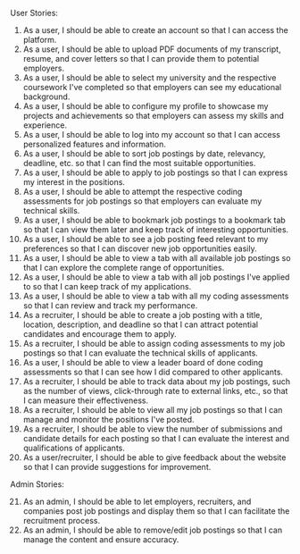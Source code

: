 User Stories:

1. As a user, I should be able to create an account so that I can access the platform.
2. As a user, I should be able to upload PDF documents of my transcript, resume, and cover letters so that I can provide them to potential employers.
3. As a user, I should be able to select my university and the respective coursework I've completed so that employers can see my educational background.
4. As a user, I should be able to configure my profile to showcase my projects and achievements so that employers can assess my skills and experience.
5. As a user, I should be able to log into my account so that I can access personalized features and information.
6. As a user, I should be able to sort job postings by date, relevancy, deadline, etc. so that I can find the most suitable opportunities.
7. As a user, I should be able to apply to job postings so that I can express my interest in the positions.
8. As a user, I should be able to attempt the respective coding assessments for job postings so that employers can evaluate my technical skills.
9. As a user, I should be able to bookmark job postings to a bookmark tab so that I can view them later and keep track of interesting opportunities.
10. As a user, I should be able to see a job posting feed relevant to my preferences so that I can discover new job opportunities easily.
11. As a user, I should be able to view a tab with all available job postings so that I can explore the complete range of opportunities.
12. As a user, I should be able to view a tab with all job postings I've applied to so that I can keep track of my applications.
13. As a user, I should be able to view a tab with all my coding assessments so that I can review and track my performance.
14. As a recruiter, I should be able to create a job posting with a title, location, description, and deadline so that I can attract potential candidates and encourage them to apply.
15. As a recruiter, I should be able to assign coding assessments to my job postings so that I can evaluate the technical skills of applicants.
16. As a user, I should be able to view a leader board of done coding assessments so that I can see how I did compared to other applicants. 
17. As a recruiter, I should be able to track data about my job postings, such as the number of views, click-through rate to external links, etc., so that I can measure their effectiveness.
18. As a recruiter, I should be able to view all my job postings so that I can manage and monitor the positions I've posted.
19. As a recruiter, I should be able to view the number of submissions and candidate details for each posting so that I can evaluate the interest and qualifications of applicants.
20. As a user/recruiter, I should be able to give feedback about the website so that I can provide suggestions for improvement.

Admin Stories:

21. As an admin, I should be able to let employers, recruiters, and companies post job postings and display them so that I can facilitate the recruitment process.
22. As an admin, I should be able to remove/edit job postings so that I can manage the content and ensure accuracy.
